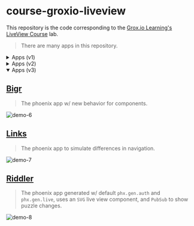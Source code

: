 # course-groxio-liveview

This repository is the code corresponding to the [Grox.io Learning's LiveView Course](https://grox.io/about-product/liveview) lab.

> There are many apps in this repository.

<details><summary>Apps (v1)</summary>

## [Duit](duit/README.md)

> The phoenix app generated w/ default `phx.gen.live`.

![demo-3](https://user-images.githubusercontent.com/456260/221549854-71414e68-21ba-4ea8-ad42-0fa617d8165e.gif)

## [Memz](memz/README.md)

> The phoenix app for memorizing texts.

![demo-4](https://user-images.githubusercontent.com/456260/231051681-6176057e-2475-405a-8ca4-eec23d033451.gif)
  
## [Auth](auth/README.md)

> The phoenix app generated w/ default `phx.gen.auth`.

![demo-5](https://user-images.githubusercontent.com/456260/231049445-73054d79-af0f-4836-9058-2cadbe4d7b7e.gif)

</details>

<details><summary>Apps (v2)</summary>

## [Dazzle](dazzle/README.md)

> The phoenix app for simulate live view w/o components.

![demo-1](https://user-images.githubusercontent.com/456260/219923055-0aeee988-88d4-4322-80e2-6ebd7491f463.gif)

## [Count](count/README.md)

> The phoenix app for simulate live view w/ components.

![demo-2](https://user-images.githubusercontent.com/456260/221549823-7aefca28-635a-4732-9c4b-bedcd8344df7.gif)

</details>

<details open><summary>Apps (v3)</summary>

## [Bigr](bigr/README.md)

> The phoenix app w/ new behavior for components.

![demo-6](https://user-images.githubusercontent.com/456260/231606494-6fcfaaad-ce46-44a1-86d0-d3589e4dd876.gif)

## [Links](links/README.md)

> The phoenix app to simulate differences in navigation.

![demo-7](https://user-images.githubusercontent.com/456260/231591062-b3372664-323e-42ff-a137-245fc5bf076b.gif)

## [Riddler](riddler/README.md)

> The phoenix app generated w/ default `phx.gen.auth` and `phx.gen.live`, uses an `SVG` live view component, and `PubSub` to show puzzle changes.

![demo-8](https://github.com/raulpe7eira/course-groxio-liveview/assets/456260/1a915c47-5109-4d54-bdb3-2e16d3f8d8a2)

</details>
